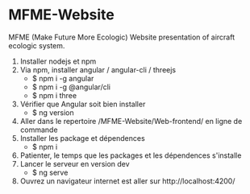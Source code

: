 # MFME-Website
MFME (Make Future More Ecologic) Website presentation of aircraft ecologic system.

1. Installer nodejs et npm
2. Via npm, installer angular / angular-cli / threejs
    - $ npm i -g angular
    - $ npm i -g @angular/cli
    - $ npm i three
3. Vérifier que Angular soit bien installer 
    - $ ng version
4. Aller dans le repertoire /MFME-Website/Web-frontend/ en ligne de commande
5. Installer les package et dépendences
    - $ npm i
6. Patienter, le temps que les packages et les dépendences s'installe
7. Lancer le serveur en version dev
    - $ ng serve
8. Ouvrez un navigateur internet est aller sur http://localhost:4200/